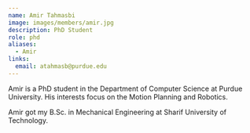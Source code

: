 ```yaml
---
name: Amir Tahmasbi
image: images/members/amir.jpg
description: PhD Student
role: phd
aliases:
  - Amir
links:
  email: atahmasb@purdue.edu
---
```


Amir is a PhD student in the Department of Computer Science at Purdue University. His interests focus on the Motion Planning and Robotics.

Amir got my B.Sc. in Mechanical Engineering at Sharif University of Technology.
 